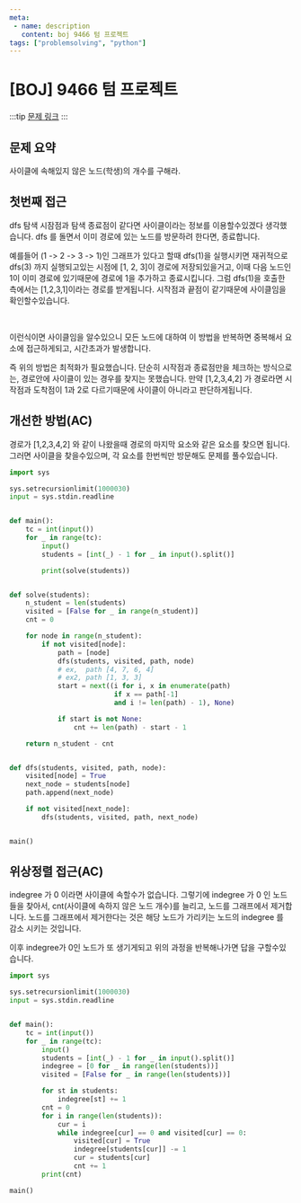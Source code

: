 ```yaml
---
meta:
 - name: description
   content: boj 9466 텀 프로젝트
tags: ["problemsolving", "python"]
---
```


# [BOJ] 9466 텀 프로젝트 

:::tip
[문제 링크](https://www.acmicpc.net/problem/9466)
:::

## 문제 요약 

사이클에 속해있지 않은 노드(학생)의 개수를 구해라. 

## 첫번째 접근

dfs 탐색 시잠점과 탐색 종료점이 같다면 사이클이라는 정보를 이용할수있겠다 생각했습니다. dfs 를 돌면서 이미 경로에 있는 노드를 방문하려 한다면, 종료합니다. 

예를들어 (1 -> 2 -> 3 -> 1)인 그래프가 있다고 할때 
dfs(1)을 실행시키면 재귀적으로 dfs(3) 까지 실행되고있는 시점에 [1, 2, 3]이 경로에 저장되있을거고, 이때 다음 노드인 1이 이미 경로에 있기때문에 경로에 1을 추가하고 종료시킵니다. 그럼 dfs(1)을 호출한 측에서는 [1,2,3,1]이라는 경로를 받게됩니다. 시작점과 끝점이 같기때문에 사이클임을 확인할수있습니다.

<br>

이런식이면 사이클임을 알수있으니 모든 노드에 대하여 이 방법을 반복하면 중복해서 요소에 접근하게되고, 시간초과가 발생합니다. 

즉 위의 방법은 최적화가 필요했습니다. 단순히 시작점과 종료점만을 체크하는 방식으로는, 경로안에 사이클이 있는 경우를 찾지는 못했습니다. 만약 [1,2,3,4,2] 가 경로라면 시작점과 도착점이 1과 2로 다르기때문에 사이클이 아니라고 판단하게됩니다. 

## 개선한 방법(AC)

경로가 [1,2,3,4,2] 와 같이 나왔을때 경로의 마지막 요소와 같은 요소를 찾으면 됩니다. 그러면 사이클을 찾을수있으며, 각 요소를 한번씩만 방문해도 문제를 풀수있습니다. 

```python
import sys

sys.setrecursionlimit(1000030)
input = sys.stdin.readline


def main():
    tc = int(input())
    for _ in range(tc):
        input()
        students = [int(_) - 1 for _ in input().split()]

        print(solve(students))


def solve(students):
    n_student = len(students)
    visited = [False for _ in range(n_student)]
    cnt = 0

    for node in range(n_student):
        if not visited[node]:
            path = [node]
            dfs(students, visited, path, node)
            # ex,  path [4, 7, 6, 4]
            # ex2, path [1, 3, 3]
            start = next((i for i, x in enumerate(path)
                          if x == path[-1]
                          and i != len(path) - 1), None)

            if start is not None:
                cnt += len(path) - start - 1

    return n_student - cnt


def dfs(students, visited, path, node):
    visited[node] = True
    next_node = students[node]
    path.append(next_node)

    if not visited[next_node]:
        dfs(students, visited, path, next_node)


main()

```

## 위상정렬 접근(AC)

indegree 가 0 이라면 사이클에 속할수가 없습니다. 그렇기에 indegree 가 0 인 노드들을 찾아서, cnt(사이클에 속하지 않은 노드 개수)를 늘리고, 노드를 그래프에서 제거합니다. 노드를 그래프에서 제거한다는 것은 해당 노드가 가리키는 노드의 indegree 를 감소 시키는 것입니다. 

이후 indegree가 0인 노드가 또 생기게되고 위의 과정을 반복해나가면 답을 구할수있습니다. 

```python
import sys

sys.setrecursionlimit(1000030)
input = sys.stdin.readline


def main():
    tc = int(input())
    for _ in range(tc):
        input()
        students = [int(_) - 1 for _ in input().split()]
        indegree = [0 for _ in range(len(students))]
        visited = [False for _ in range(len(students))]

        for st in students:
            indegree[st] += 1
        cnt = 0
        for i in range(len(students)):
            cur = i
            while indegree[cur] == 0 and visited[cur] == 0:
                visited[cur] = True
                indegree[students[cur]] -= 1
                cur = students[cur]
                cnt += 1
        print(cnt)

main()
```